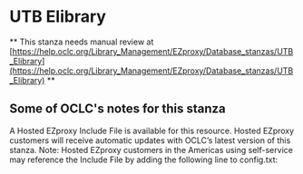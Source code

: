 # UTB Elibrary
** This stanza needs manual review at [https://help.oclc.org/Library_Management/EZproxy/Database_stanzas/UTB_Elibrary](https://help.oclc.org/Library_Management/EZproxy/Database_stanzas/UTB_Elibrary) **

## Some of OCLC's notes for this stanza

A Hosted EZproxy Include File is available for this resource. Hosted EZproxy customers will receive automatic updates with OCLC&rsquo;s latest version of this stanza. Note: Hosted EZproxy customers in the Americas using self-service may reference the Include File by adding the following line to config.txt:

&nbsp;

&nbsp;
